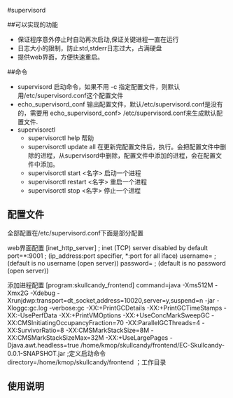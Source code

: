 #supervisord

##可以实现的功能
- 保证程序意外停止时自动再次启动,保证关键进程一直在运行
- 日志大小的限制，防止std,stderr日志过大，占满硬盘
- 提供web界面，方便快速重启。


##命令
- supervisord 启动命令，如果不用 -c 指定配置文件，则默认用/etc/supervisord.conf这个配置文件
- echo_supervisord_conf  输出配置文件，默认/etc/supervisord.conf是没有的，需要用 echo_supervisord_conf> /etc/supervisord.conf来生成默认配置文件.
- supervisorctl 
	- supervisorctl help 帮助
	- supervisorctl update all  在更新完配置文件后，执行。会把配置文件中删除的进程，从supervisord中删除，配置文件中添加的进程，会在配置文件中添加。
	- supervisorctl start <名字>  启动一个进程
	- supervisorctl restart <名字> 重启一个进程
	- supervisorctl stop  <名字> 停止一个进程
## 配置文件
全部配置在/etc/supervisord.conf下面是部分配置
>
web界面配置
[inet_http_server]         ; inet (TCP) server disabled by default
port=*:9001        ; (ip_address:port specifier, *:port for all iface)
username=<username> ; (default is no username (open server))
password=<password>              ; (default is no password (open server))


>
添加进程配置
[program:skullcandy_frontend]
command=java -Xms512M -Xmx2G -Xdebug -Xrunjdwp:transport=dt_socket,address=10020,server=y,suspend=n -jar -Xloggc:gc.log -verbose:gc -XX:+PrintGCDetails -XX:+PrintGCTimeStamps -XX:-UsePerfData -XX:+PrintVMOptions -XX:+UseConcMarkSweepGC -XX:CMSInitiatingOccupancyFraction=70 -XX:ParallelGCThreads=4 -XX:SurvivorRatio=8 -XX:CMSMarkStackSize=8M  -XX:CMSMarkStackSizeMax=32M -XX:+UseLargePages -Djava.awt.headless=true /home/kmop/skullcandy/frontend/EC-Skullcandy-0.0.1-SNAPSHOT.jar	;定义启动命令
directory=/home/kmop/skullcandy/frontend	；工作目录



## 使用说明
